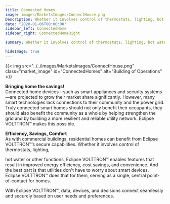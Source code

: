 ```yaml
---
title: Connected Homes
image: images/MarketsImages/ConnectHouse.png
Description: Whether it involves control of thermostats, lighting, hot water or other functions, Eclipse VOLTTRON is a secure solution that can help turn today’s house into tomorrow’s connected home, enabling features that result in improved energy efficiency, cost savings and convenience.
date: "2020-01-06T00:00:00"
sidebar_left: ConnectedHome
sidebar_right: ConnectedHomeRight

summary: Whether it involves control of thermostats, lighting, hot water or other functions, Eclipse VOLTTRON is a secure solution that can help turn today’s house into tomorrow’s connected home, enabling features that result in improved energy efficiency, cost savings and convenience.  

hideImage: true
---
```

{{< img src="../../images/MarketsImages/ConnectHouse.png" class="market_image" id="ConnectedHomes" alt="Building of Operations" >}}

**Bringing home the savings!**</br>
Connected home devices—such as smart appliances and security systems—are projected to grow their market share significantly. However, many smart technologies lack connections to their community and the power grid. Truly connected smart homes should not only benefit their occupants, they should also benefit the community as a whole by helping strengthen the grid and by building a more resilient and reliable utility network. Eclipse VOLTTRON™ makes this possible.

**Efficiency, Savings, Comfort**</br>
As with commercial buildings, residential homes can benefit from Eclipse VOLTTRON™’s secure capabilities. Whether it involves control of thermostats, lighting,

hot water or other functions, Eclipse VOLTTRON™ enables features that result in improved energy efficiency, cost savings, and convenience. And the best part is that utilities don't have to worry about smart devices. Eclipse VOLTTRON™ does that for them, serving as a single, central point-of-contact for homes.

With Eclipse VOLTTRON™, data, devices, and decisions connect seamlessly and securely based on user needs and preferences.
